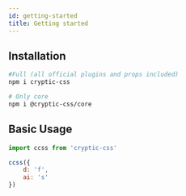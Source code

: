 ```yaml
---
id: getting-started
title: Getting started
---
```


## Installation

```sh
#Full (all official plugins and props included)
npm i cryptic-css

# Only core
npm i @cryptic-css/core
```

## Basic Usage

```js
import ccss from 'cryptic-css'
```

```jsx live
ccss({
    d: 'f',
    ai: 's'
})
```
